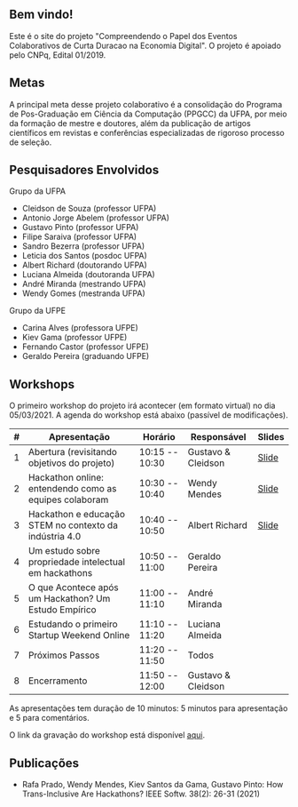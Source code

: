 ## Bem vindo!

Este é o site do projeto "Compreendendo o Papel dos Eventos Colaborativos de Curta Duracao na Economia Digital". O projeto é apoiado pelo CNPq, Edital 01/2019. 


## Metas

A principal meta desse projeto colaborativo é a consolidação do Programa de Pos-Graduação em Ciência da Computação (PPGCC) da UFPA, por meio da formação de mestre e doutores, além da publicação de artigos científicos em revistas e conferências especializadas de rigoroso processo de seleção.

## Pesquisadores Envolvidos

Grupo da UFPA

- Cleidson de Souza (professor UFPA)
- Antonio Jorge Abelem (professor UFPA)
- Gustavo Pinto (professor UFPA)
- Filipe Saraiva (professor UFPA)
- Sandro Bezerra (professor UFPA)
- Leticia dos Santos (posdoc UFPA)
- Albert Richard (doutorando UFPA)
- Luciana Almeida (doutoranda UFPA)
- André Miranda (mestrando UFPA)
- Wendy Gomes (mestranda UFPA)

Grupo da UFPE

- Carina Alves (professora UFPE)
- Kiev Gama (professor UFPE)
- Fernando Castor (professor UFPE)
- Geraldo Pereira (graduando UFPE)

## Workshops

O primeiro workshop do projeto irá acontecer (em formato virtual) no dia 05/03/2021. A agenda do workshop está abaixo (passível de modificações).

| # | Apresentação                                            | Horário           | Responsável         | Slides |
|---|---------------------------------------------------------|-------------------|---------------------|--------|
| 1 | Abertura (revisitando objetivos do projeto)             | 10:15 -- 10:30    | Gustavo & Cleidson  | [Slide](https://docs.google.com/presentation/d/1L-3AGejgnblYi9D-8vIMEGEY60bzaSQKVkiEEQkvvgU/edit?usp=sharing)
| 2 | Hackathon online: entendendo como as equipes colaboram  | 10:30 -- 10:40    | Wendy Mendes        | [Slide](https://docs.google.com/presentation/d/1A457l-wVSgyw8J1eN44QA3I4Av45gtbPrnlQDQwaSoM/edit?usp=sharing)
| 3 | Hackathon e educação STEM no contexto da indústria 4.0  | 10:40 -- 10:50    | Albert Richard      | [Slide](https://docs.google.com/presentation/d/1nxLTxRszbGlwekS0lpBB6Gi2mg2OjZziLLEPp1jj4Rw/edit?usp=sharing)
| 4 | Um estudo sobre propriedade intelectual em hackathons   | 10:50 -- 11:00    | Geraldo Pereira     |
| 5 | O que Acontece após um Hackathon? Um Estudo Empírico    | 11:00 -- 11:10    | André Miranda       |
| 6 | Estudando o primeiro Startup Weekend Online             | 11:10 -- 11:20    | Luciana Almeida     |
| 7 | Próximos Passos                                         | 11:20 -- 11:50    | Todos               |
| 8 | Encerramento                                            | 11:50 -- 12:00    | Gustavo & Cleidson  |

As apresentações tem duração de 10 minutos: 5 minutos para apresentação e 5 para comentários.

O link da gravação do workshop está disponível [aqui](https://drive.google.com/file/d/1DzK4S6QDIWEAAHqWdcxf90kURHUxpFav/view?usp=sharing). 

## Publicações

- Rafa Prado, Wendy Mendes, Kiev Santos da Gama, Gustavo Pinto: How Trans-Inclusive Are Hackathons? IEEE Softw. 38(2): 26-31 (2021)
